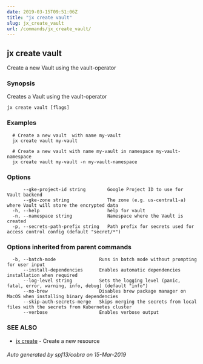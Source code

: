 ```yaml
---
date: 2019-03-15T09:51:06Z
title: "jx create vault"
slug: jx_create_vault
url: /commands/jx_create_vault/
---
```

## jx create vault

Create a new Vault using the vault-operator

### Synopsis

Creates a Vault using the vault-operator

```
jx create vault [flags]
```

### Examples

```
  # Create a new vault  with name my-vault
  jx create vault my-vault
  
  # Create a new vault with name my-vault in namespace my-vault-namespace
  jx create vault my-vault -n my-vault-namespace
```

### Options

```
      --gke-project-id string        Google Project ID to use for Vault backend
      --gke-zone string              The zone (e.g. us-central1-a) where Vault will store the encrypted data
  -h, --help                         help for vault
  -n, --namespace string             Namespace where the Vault is created
  -p, --secrets-path-prefix string   Path prefix for secrets used for access control config (default "secret/*")
```

### Options inherited from parent commands

```
  -b, --batch-mode                Runs in batch mode without prompting for user input
      --install-dependencies      Enables automatic dependencies installation when required
      --log-level string          Sets the logging level (panic, fatal, error, warning, info, debug) (default "info")
      --no-brew                   Disables brew package manager on MacOS when installing binary dependencies
      --skip-auth-secrets-merge   Skips merging the secrets from local files with the secrets from Kubernetes cluster
      --verbose                   Enables verbose output
```

### SEE ALSO

* [jx create](/commands/jx_create/)	 - Create a new resource

###### Auto generated by spf13/cobra on 15-Mar-2019
